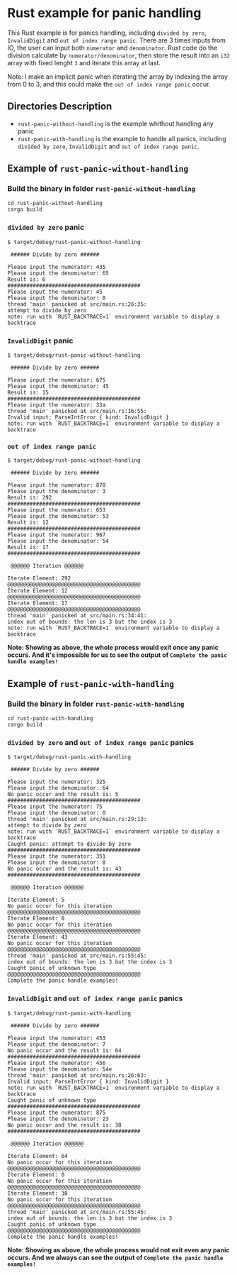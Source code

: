 # Rust example for panic handling

This Rust example is for panics handling, including `divided by zero`, `InvalidDigit` and `out of index range panic`. There are 3 times inputs from IO, the user can input both `numerator` and `denominator`. Rust code do the division calculate by `numerator/denominator`, then store the result into an `i32` array with fixed lenght `3` and iterate this array at last.

Note: I make an implicit panic when iterating the array by indexing the array from 0 to 3, and this could make the `out of index range panic` occur.

## Directories Description

- `rust-panic-without-handling` is the example whithout handling any panic
- `rust-panic-with-handling` is the example to handle all panics, including `divided by zero`, `InvalidDigit` and `out of index range panic`.


## Example of `rust-panic-without-handling` 

### Build the binary in folder `rust-panic-without-handling`
```
cd rust-panic-without-handling
cargo build
```
### `divided by zero` panic
```
$ target/debug/rust-panic-without-handling 

 ###### Divide by zero ###### 

Please input the numerator: 435
Please input the denominator: 65
Result is: 6
##########################################
Please input the numerator: 45
Please input the denominator: 0
thread 'main' panicked at src/main.rs:26:35:
attempt to divide by zero
note: run with `RUST_BACKTRACE=1` environment variable to display a backtrace
```

### `InvalidDigit` panic
```
$ target/debug/rust-panic-without-handling 

 ###### Divide by zero ###### 

Please input the numerator: 675
Please input the denominator: 45
Result is: 15
##########################################
Please input the numerator: 33a
thread 'main' panicked at src/main.rs:16:55:
Invalid input: ParseIntError { kind: InvalidDigit }
note: run with `RUST_BACKTRACE=1` environment variable to display a backtrace
```

### `out of index range panic`
```
$ target/debug/rust-panic-without-handling 

 ###### Divide by zero ###### 

Please input the numerator: 878
Please input the denominator: 3
Result is: 292
##########################################
Please input the numerator: 653
Please input the denominator: 53
Result is: 12
##########################################
Please input the numerator: 967
Please input the denominator: 54
Result is: 17
##########################################

 @@@@@@ Iteration @@@@@@ 

Iterate Element: 292
@@@@@@@@@@@@@@@@@@@@@@@@@@@@@@@@@@@@@@@@@@
Iterate Element: 12
@@@@@@@@@@@@@@@@@@@@@@@@@@@@@@@@@@@@@@@@@@
Iterate Element: 17
@@@@@@@@@@@@@@@@@@@@@@@@@@@@@@@@@@@@@@@@@@
thread 'main' panicked at src/main.rs:34:41:
index out of bounds: the len is 3 but the index is 3
note: run with `RUST_BACKTRACE=1` environment variable to display a backtrace
```

**Note: Showing as above, the whole process would exit once any panic occurs. And it's impossible for us to see the output of `Complete the panic handle examples!`**

## Example of `rust-panic-with-handling` 

### Build the binary in folder `rust-panic-with-handling`
```
cd rust-panic-with-handling
cargo build
```
### `divided by zero` and `out of index range panic` panics
```
$ target/debug/rust-panic-with-handling 

 ###### Divide by zero ###### 

Please input the numerator: 325
Please input the denominator: 64
No panic occur and the result is: 5
##########################################
Please input the numerator: 75
Please input the denominator: 0
thread 'main' panicked at src/main.rs:29:13:
attempt to divide by zero
note: run with `RUST_BACKTRACE=1` environment variable to display a backtrace
Caught panic: attempt to divide by zero
##########################################
Please input the numerator: 351
Please input the denominator: 8
No panic occur and the result is: 43
##########################################

 @@@@@@ Iteration @@@@@@ 

Iterate Element: 5
No panic occur for this iteration
@@@@@@@@@@@@@@@@@@@@@@@@@@@@@@@@@@@@@@@@@@
Iterate Element: 0
No panic occur for this iteration
@@@@@@@@@@@@@@@@@@@@@@@@@@@@@@@@@@@@@@@@@@
Iterate Element: 43
No panic occur for this iteration
@@@@@@@@@@@@@@@@@@@@@@@@@@@@@@@@@@@@@@@@@@
thread 'main' panicked at src/main.rs:55:45:
index out of bounds: the len is 3 but the index is 3
Caught panic of unknown type
@@@@@@@@@@@@@@@@@@@@@@@@@@@@@@@@@@@@@@@@@@
Complete the panic handle examples!
```

### `InvalidDigit` and `out of index range panic` panics
```
$ target/debug/rust-panic-with-handling 

 ###### Divide by zero ###### 

Please input the numerator: 453
Please input the denominator: 7
No panic occur and the result is: 64
##########################################
Please input the numerator: 456
Please input the denominator: 54e
thread 'main' panicked at src/main.rs:26:63:
Invalid input: ParseIntError { kind: InvalidDigit }
note: run with `RUST_BACKTRACE=1` environment variable to display a backtrace
Caught panic of unknown type
##########################################
Please input the numerator: 875
Please input the denominator: 23
No panic occur and the result is: 38
##########################################

 @@@@@@ Iteration @@@@@@ 

Iterate Element: 64
No panic occur for this iteration
@@@@@@@@@@@@@@@@@@@@@@@@@@@@@@@@@@@@@@@@@@
Iterate Element: 0
No panic occur for this iteration
@@@@@@@@@@@@@@@@@@@@@@@@@@@@@@@@@@@@@@@@@@
Iterate Element: 38
No panic occur for this iteration
@@@@@@@@@@@@@@@@@@@@@@@@@@@@@@@@@@@@@@@@@@
thread 'main' panicked at src/main.rs:55:45:
index out of bounds: the len is 3 but the index is 3
Caught panic of unknown type
@@@@@@@@@@@@@@@@@@@@@@@@@@@@@@@@@@@@@@@@@@
Complete the panic handle examples!
```

**Note: Showing as above, the whole process would not exit even any panic occurs. And we always can see the output of `Complete the panic handle examples!`**
